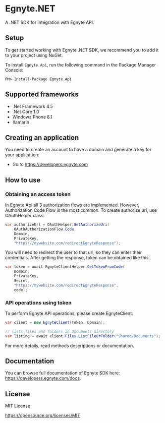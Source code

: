 # Egnyte.NET

A .NET SDK for integration with Egnyte API.

## Setup

To get started working with Egnyte .NET SDK, we recommend you to add it to your project using NuGet.

To install `Egnyte.Api`, run the following command in the Package Manager Console:

```PM> Install-Package Egnyte.Api```

## Supported frameworks

* .Net Framework 4.5
* .Net Core 1.0
* Windows Phone 8.1
* Xamarin

## Creating an application

You need to create an account to have a domain and generate a key for your application:

- Go to https://developers.egnyte.com

## How to use

### Obtaining an access token

In Egnyte.Api all 3 authorization flows are implemented. However, Authorization Code Flow is the most common. To create authorize uri, use OAuthHelper class:
```csharp
var authorizeUrl = OAuthHelper.GetAuthorizeUri(
    OAuthAuthorizationFlow.Code,
    Domain,
    PrivateKey,
    "https://mywebsite.com/redirectEgnyteResponse");
```

You will need to redirect the user to that url, so they can enter their credentials. After getting the response, token can be obtained like this:

```csharp
var token = await EgnyteClientHelper.GetTokenFromCode(
	Domain,
    PrivateKey,
    Secret,
    "https://mywebsite.com/redirectEgnyteResponse",
	code);
```

### API operations using token

To perform Egnyte API operations, please create EgnyteClient:

```csharp
var client = new EgnyteClient(Token, Domain);

// lists files and folders in Documents directory
var listing = await client.Files.ListFileOrFolder("Shared/Documents");
```

For more details, read methods descriptions or documentation.

## Documentation

You can browse full documentation of Egnyte SDK here: https://developers.egnyte.com/docs.

## License

MIT License

https://opensource.org/licenses/MIT
